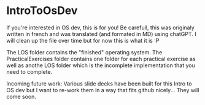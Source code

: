 # IntroToOsDev
If you're interested in OS dev, this is for you!
Be carefull, this was originaly written in french and was translated (and formated in MD) using chatGPT.
I will clean up the file over time but for now this is what it is :P

The LOS folder contains the "finished" operating system.
The PracticalExercises folder contains one folder for each practical exercise as well as anothe LOS folder which is the incomplete implementation that you need to complete.

Incoming future work:
Various slide decks have been built for this Intro to OS dev but I want to re-work them in a way that fits github nicely... They will come soon.

